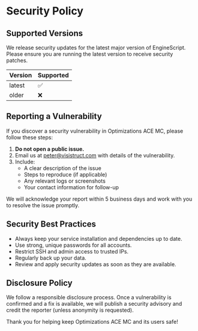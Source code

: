 # Security Policy

## Supported Versions

We release security updates for the latest major version of EngineScript. Please ensure you are running the latest version to receive security patches.

| Version    | Supported          |
|------------|--------------------|
| latest     | :white_check_mark: |
| older      | :x:                |

## Reporting a Vulnerability

If you discover a security vulnerability in Optimizations ACE MC, please follow these steps:

1. **Do not open a public issue.**
2. Email us at [peter@visistruct.com](mailto:peter@visistruct.com) with details of the vulnerability.
3. Include:
   - A clear description of the issue
   - Steps to reproduce (if applicable)
   - Any relevant logs or screenshots
   - Your contact information for follow-up

We will acknowledge your report within 5 business days and work with you to resolve the issue promptly.

## Security Best Practices

- Always keep your service installation and dependencies up to date.
- Use strong, unique passwords for all accounts.
- Restrict SSH and admin access to trusted IPs.
- Regularly back up your data.
- Review and apply security updates as soon as they are available.

## Disclosure Policy

We follow a responsible disclosure process. Once a vulnerability is confirmed and a fix is available, we will publish a security advisory and credit the reporter (unless anonymity is requested).

Thank you for helping keep Optimizations ACE MC and its users safe!
